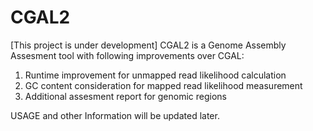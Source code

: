 # CGAL2

[This project is under development]
CGAL2 is a Genome Assembly Assesment tool with following improvements over CGAL:

1. Runtime improvement for unmapped read likelihood calculation
2. GC content consideration for mapped read likelihood measurement
3. Additional assesment report for genomic regions

USAGE and other Information will be updated later.
